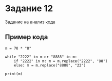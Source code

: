 # Задание 12

Задание на анализ кода

## Пример кода

```
m = 70 * "8"

while "2222" in m or "8888" in m:
    if "2222" in m: m = m.replace("2222", "88")
    else: m = m.replace("8888", "22")

print(m)
```